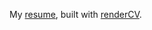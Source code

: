 My [resume](https://github.com/AdenChen27/resume/blob/master/resume.pdf), built with [renderCV](https://github.com/rendercv/rendercv).

